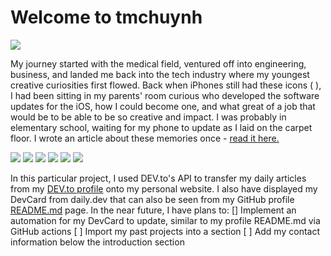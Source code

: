 # Welcome to tmchuynh

<img src="https://img.shields.io/website?down_color=lightgrey&down_message=down&up_color=green&up_message=live&url=https%3A%2F%2Ftmchuynh.github.io%2Ftinamchuynh%2F"/>

My journey started with the medical field, ventured off into engineering, business, and landed me back into the tech industry where my youngest creative curiosities first flowed. Back when iPhones still had these icons ( ), I had been sitting in my parents' room curious who developed the software updates for the iOS, how I could become one, and what great of a job that would be to be able to be so creative and impact. I was probably in elementary school, waiting for my phone to update as I laid on the carpet floor. I wrote an article about these memories once - [read it here.](https://www.bridge-to-connect.org/blog-articles/discovering-my-field)

<a href="https://www.linkedin.com/in/tinamchuynh/"><img src="https://img.shields.io/badge/-LinkedIn-blue?style=flat&color=a1242c&logo=linkedin&logoColor=E0E0E0"></a>
<a href="https://drive.google.com/file/d/1EIzo1D1uT-5Pfy4zepyPQ3m-VEM2InnU/view?usp=sharing"><img src="https://img.shields.io/badge/-Resume-red?style=flat&color=a1242c&logo=adobe-acrobat-reader&logoColor=E0E0E0"></a>
<a href="https://dev.to/tmchuynh"><img src="https://img.shields.io/badge/-DEV.to-blue?style=flat&color=a1242c&logo=dev.to&logoColor=E0E0E0"></a>
<a href="https://twitter.com/tinamchuynh"><img src="https://img.shields.io/badge/-Twitter-white?style=flat&logo=twitter&logoColor=a1242c&color=E0E0E0"></a>
<a href="mailto:tinamchuynh@gmail.com"><img src="https://img.shields.io/badge/-Gmail-white?style=flat&logo=gmail"/></a>
<a href="paypal.me/tmchuynh"><img src="https://img.shields.io/badge/-Donate-white?style=flat&logo=paypal&logoColor=a1242c&color=E0E0E0"></a>

In this particular project, I used DEV.to's API to transfer my daily articles from my <a href="https://dev.to/tmchuynh">DEV.to profile</a> onto my personal website. I also have displayed my DevCard from daily.dev that can also be seen from my GitHub profile <a href="https://github.com/tmchuynh">README.md</a> page. In the near future, I have plans to:
[\] Implement an automation for my DevCard to update, similar to my profile README.md via GitHub actions
[ ] Import my past projects into a section
[ ] Add my contact information below the introduction section

